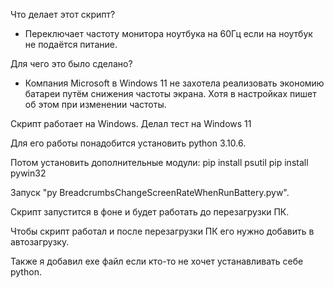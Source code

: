 Что делает этот скрипт?
- Переключает частоту монитора ноутбука на 60Гц если на ноутбук не подаётся питание.
  
Для чего это было сделано?
- Компания Microsoft в Windows 11 не захотела реализовать экономию батареи путём снижения частоты экрана. Хотя в настройках пишет об этом при изменении частоты.


Скрипт работает на Windows. Делал тест на Windows 11

Для его работы понадобится установить python 3.10.6.

Потом установить дополнительные модули:
pip install psutil
pip install pywin32

Запуск "py BreadcrumbsChangeScreenRateWhenRunBattery.pyw".

Скрипт запустится в фоне и будет работать до перезагрузки ПК.

Чтобы скрипт работал и после перезагрузки ПК его нужно добавить в автозагрузку.

Также я добавил exe файл если кто-то не хочет устанавливать себе python.

